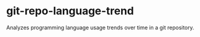 # git-repo-language-trend
Analyzes programming language usage trends over time in a git repository.
